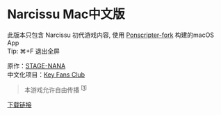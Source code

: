 # Narcissu Mac中文版

此版本只包含 Narcissu 初代游戏内容, 使用 [Ponscripter-fork](https://github.com/sekaiproject/ponscripter-fork) 构建的macOS App  
Tip: ⌘+F 退出全屏  
  
原作：[STAGE-NANA](http://stage-nana.sakura.ne.jp/narcissu.htm)  
中文化项目：[Key Fans Club](http://www.keyfc.net/project/cnarcissu/)  

>本游戏允许自由传播 <sup>[[1](http://www.keyfc.net/project/cnarcissu/main.htm)]</sup>  

[下载链接](https://github.com/Emory-M/Narcissu/releases/download/1.0/Narcissu.zip)
